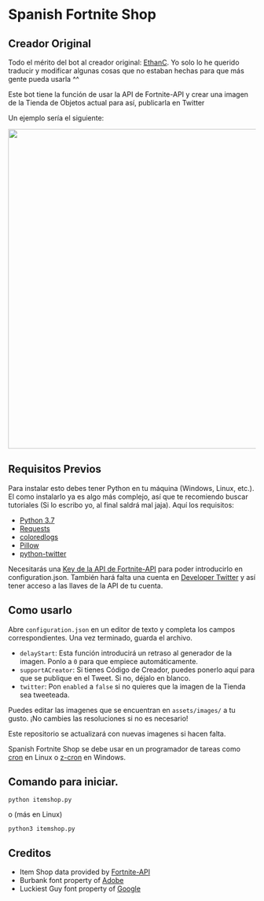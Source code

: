 # Spanish Fortnite Shop

## Creador Original

Todo el mérito del bot al creador original: [EthanC](https://github.com/EthanC/Athena). Yo solo lo he querido traducir y modificar algunas cosas que no estaban hechas para que más gente pueda usarla ^^

Este bot tiene la función de usar la API de Fortnite-API y crear una imagen de la Tienda de Objetos actual para así, publicarla en Twitter

Un ejemplo sería el siguiente:

<p align="center">
    <img src="https://i.imgur.com/fH0A4Kh.png" width="650px" draggable="true">
</p>

## Requisitos Previos

Para instalar esto debes tener Python en tu máquina (Windows, Linux, etc.). El como instalarlo ya es algo más complejo, así que te recomiendo buscar tutoriales (Si lo escribo yo, al final saldrá mal jaja). Aquí los requisitos:

- [Python 3.7](https://www.python.org/downloads/)
- [Requests](http://docs.python-requests.org/en/master/user/install/)
- [coloredlogs](https://pypi.org/project/coloredlogs/)
- [Pillow](https://pillow.readthedocs.io/en/stable/installation.html#basic-installation)
- [python-twitter](https://github.com/bear/python-twitter#installing)

Necesitarás una [Key de la API de Fortnite-API](https://fortnite-api.com/profile) para poder introducirlo en configuration.json. También hará falta una cuenta en [Developer Twitter](https://developer.twitter.com/en/apps) y así tener acceso a las llaves de la API de tu cuenta.

## Como usarlo

Abre `configuration.json` en un editor de texto y completa los campos correspondientes. Una vez terminado, guarda el archivo.

- `delayStart`: Esta función introducirá un retraso al generador de la imagen. Ponlo a `0` para que empiece automáticamente.
- `supportACreator`: Si tienes Código de Creador, puedes ponerlo aquí para que se publique en el Tweet. Si no, déjalo en blanco.
- `twitter`: Pon `enabled` a `false` si no quieres que la imagen de la Tienda sea tweeteada.

Puedes editar las imagenes que se encuentran en `assets/images/` a tu gusto. ¡No cambies las resoluciones si no es necesario! 

Este repositorio se actualizará con nuevas imagenes si hacen falta.

Spanish Fortnite Shop se debe usar en un programador de tareas como [cron](https://en.wikipedia.org/wiki/Cron) en Linux o [z-cron](https://www.z-cron.com/es/) en Windows.

## Comando para iniciar.

```
python itemshop.py
```
o (más en Linux)
```
python3 itemshop.py
```

## Creditos

- Item Shop data provided by [Fortnite-API](https://fortnite-api.com/)
- Burbank font property of [Adobe](https://fonts.adobe.com/fonts/burbank)
- Luckiest Guy font property of [Google](https://fonts.google.com/specimen/Luckiest+Guy)
